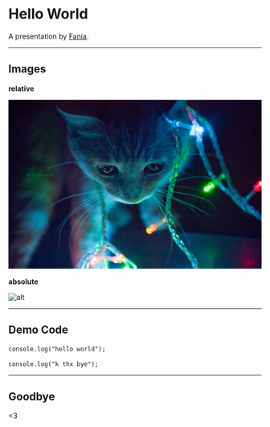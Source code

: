 # Hello World

A presentation by [Fania](https://fania.uk).

---

## Images

**relative**

![alt](imgs/technokitten.jpg)


**absolute**

![alt](https://fania.eu/images/gallery/2015/2015_cats_001.png)

---

## Demo Code

```
console.log("hello world");
```


```
console.log("k thx bye");
```

---

## Goodbye

<3